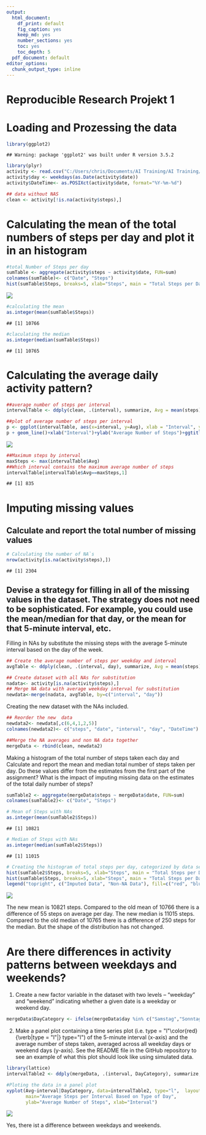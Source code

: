 ```yaml
---
output:
  html_document: 
    df_print: default
    fig_caption: yes
    keep_md: yes
    number_sections: yes
    toc: yes
    toc_depth: 5
  pdf_document: default
editor_options: 
  chunk_output_type: inline
---
```

Reproducible Research Projekt 1
==============================

# Loading and Prozessing the data


```r
library(ggplot2)
```

```
## Warning: package 'ggplot2' was built under R version 3.5.2
```

```r
library(plyr)
activity <- read.csv("C:/Users/chris/Documents/AI Training/AI Training/AI_course/Reproducible_research_project_1/Data/repdata_data_activity/activity.csv")
activity$day <- weekdays(as.Date(activity$date))
activity$DateTime<- as.POSIXct(activity$date, format="%Y-%m-%d")

## data without NAS
clean <- activity[!is.na(activity$steps),]
```

# Calculating the mean of the total numbers of steps per day and plot it in an histogram


```r
#total Number of Steps per day
sumTable <- aggregate(activity$steps ~ activity$date, FUN=sum)
colnames(sumTable)<- c("Date", "Steps")
hist(sumTable$Steps, breaks=5, xlab="Steps", main = "Total Steps per Day")
```

![](PA1_Template_files/figure-html/unnamed-chunk-2-1.png)<!-- -->

```r
#calculating the mean
as.integer(mean(sumTable$Steps))
```

```
## [1] 10766
```

```r
#claculating the median
as.integer(median(sumTable$Steps))
```

```
## [1] 10765
```

# Calculating the average daily activity pattern?


```r
##average number of steps per interval
intervalTable <- ddply(clean, .(interval), summarize, Avg = mean(steps))

##plot of average number of steps per interval
p <- ggplot(intervalTable, aes(x=interval, y=Avg), xlab = "Interval", ylab="Average Number of Steps")
p + geom_line()+xlab("Interval")+ylab("Average Number of Steps")+ggtitle("Average Number of Steps per Interval")
```

![](PA1_Template_files/figure-html/unnamed-chunk-3-1.png)<!-- -->

```r
##Maximum steps by interval
maxSteps <- max(intervalTable$Avg)
##Which interval contains the maximum average number of steps
intervalTable[intervalTable$Avg==maxSteps,1]
```

```
## [1] 835
```

# Imputing missing values

## Calculate and report the total number of missing values 


```r
# Calculating the number of NA`s
nrow(activity[is.na(activity$steps),])
```

```
## [1] 2304
```

## Devise a strategy for filling in all of the missing values in the dataset. The strategy does not need to be sophisticated. For example, you could use the mean/median for that day, or the mean for that 5-minute interval, etc.

Filling in NAs by substitute the missing steps with the average 5-minute interval based on the day of the week.


```r
## Create the average number of steps per weekday and interval
avgTable <- ddply(clean, .(interval, day), summarize, Avg = mean(steps))

## Create dataset with all NAs for substitution
nadata<- activity[is.na(activity$steps),]
## Merge NA data with average weekday interval for substitution
newdata<-merge(nadata, avgTable, by=c("interval", "day"))
```

Creating the new dataset with the NAs included.


```r
## Reorder the new  data 
newdata2<- newdata[,c(6,4,1,2,5)]
colnames(newdata2)<- c("steps", "date", "interval", "day", "DateTime")

##Merge the NA averages and non NA data together
mergeData <- rbind(clean, newdata2)
```

Making a histogram of the total number of steps taken each day and Calculate and report the mean and median total number of steps taken per day. Do these values differ from the estimates from the first part of the assignment? What is the impact of imputing missing data on the estimates of the total daily number of steps?


```r
sumTable2 <- aggregate(mergeData$steps ~ mergeData$date, FUN=sum)
colnames(sumTable2)<- c("Date", "Steps")

# Mean of Steps with NAs
as.integer(mean(sumTable2$Steps))
```

```
## [1] 10821
```

```r
# Median of Steps with NAs 
as.integer(median(sumTable2$Steps))
```

```
## [1] 11015
```

```r
# Creating the histogram of total steps per day, categorized by data set to show impact
hist(sumTable2$Steps, breaks=5, xlab="Steps", main = "Total Steps per Day with NAs Fixed", col="red")
hist(sumTable$Steps, breaks=5, xlab="Steps", main = "Total Steps per Day with NAs Fixed", col="blue", add=T)
legend("topright", c("Imputed Data", "Non-NA Data"), fill=c("red", "blue") )
```

![](PA1_Template_files/figure-html/unnamed-chunk-7-1.png)<!-- -->

The new mean is 10821 steps. Compared to the old mean of 10766 there is a difference of 55 steps on average per day.
The new median is 11015 steps. Compared to the old median of 10765 there is a difference of 250 steps for the median.
But the shape of the distribution has not changed.

# Are there differences in activity patterns between weekdays and weekends?

1. Create a new factor variable in the dataset with two levels – “weekday” and “weekend” indicating whether a given date is a weekday or weekend day.


```r
mergeData$DayCategory <- ifelse(mergeData$day %in% c("Samstag","Sonntag"),"Weekend","Weekday")
```

2. Make a panel plot containing a time series plot (i.e. 
type = "l"\color{red}{\verb|type = "l"|}
type="l") of the 5-minute interval (x-axis) and the average number of steps taken, averaged across all weekday days or weekend days (y-axis). See the README file in the GitHub repository to see an example of what this plot should look like using simulated data.


```r
library(lattice)
intervalTable2 <- ddply(mergeData, .(interval, DayCategory), summarize, Avg = mean(steps))

#Ploting the data in a panel plot
xyplot(Avg~interval|DayCategory, data=intervalTable2, type="l",  layout = c(1,2),
       main="Average Steps per Interval Based on Type of Day", 
       ylab="Average Number of Steps", xlab="Interval")
```

![](PA1_Template_files/figure-html/unnamed-chunk-9-1.png)<!-- -->

Yes, there ist a difference between weekdays and weekends.


